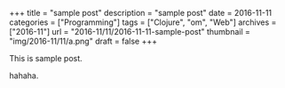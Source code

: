+++
title = "sample post"
description = "sample post"
date = 2016-11-11
categories = ["Programming"]
tags = ["Clojure", "om", "Web"]
archives = ["2016-11"]
url = "2016-11/11/2016-11-11-sample-post"
thumbnail = "img/2016-11/11/a.png"
draft = false
+++

This is sample post.

<!--more-->

hahaha.

